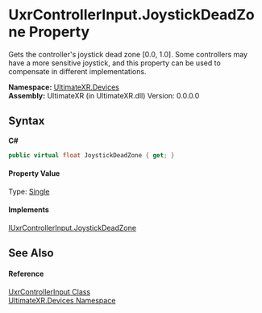 # UxrControllerInput.JoystickDeadZone Property 
 

Gets the controller's joystick dead zone [0.0, 1.0]. Some controllers may have a more sensitive joystick, and this property can be used to compensate in different implementations.

**Namespace:**&nbsp;<a href="N_UltimateXR_Devices">UltimateXR.Devices</a><br />**Assembly:**&nbsp;UltimateXR (in UltimateXR.dll) Version: 0.0.0.0

## Syntax

**C#**<br />
``` C#
public virtual float JoystickDeadZone { get; }
```


#### Property Value
Type: <a href="https://docs.microsoft.com/dotnet/api/system.single" target="_blank" rel="noopener noreferrer">Single</a>

#### Implements
<a href="P_UltimateXR_Devices_IUxrControllerInput_JoystickDeadZone">IUxrControllerInput.JoystickDeadZone</a><br />

## See Also


#### Reference
<a href="T_UltimateXR_Devices_UxrControllerInput">UxrControllerInput Class</a><br /><a href="N_UltimateXR_Devices">UltimateXR.Devices Namespace</a><br />
